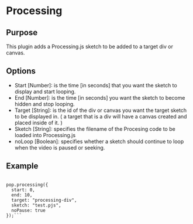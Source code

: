 # Processing # 

## Purpose ##

This plugin adds a Processing.js sketch to be added to a target div or canvas.

## Options ##

* Start [Number]: is the time [in seconds] that you want the sketch to display and start looping.
* End [Number]: is the time [in seconds] you want the sketch to become hidden and stop looping.
* Target [String]: is the id of the div or canvas you want the target sketch to be displayed in. ( a target that is a div will have a canvas created and placed inside of it. )
* Sketch [String]: specifies the filename of the Procesing code to be loaded into Processing.js
* noLoop [Boolean]: specifies whether a sketch should continue to loop when the video is paused or seeking.

## Example ##

```var pop = Popcorn( "#video" );

pop.processing({
  start: 0,
  end: 10,
  target: "processing-div",
  sketch: "test.pjs",
  noPause: true
});```
